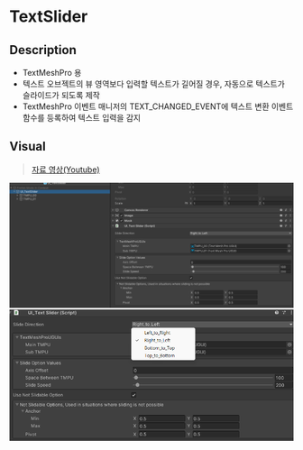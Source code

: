 # TextSlider

## Description
- TextMeshPro 용
- 텍스트 오브젝트의 뷰 영역보다 입력할 텍스트가 길어질 경우, 자동으로 텍스트가 슬라이드가 되도록 제작
- TextMeshPro 이벤트 매니저의 TEXT_CHANGED_EVENT에 텍스트 변환 이벤트 함수를 등록하여 텍스트 입력을 감지

## Visual
>[자료 영상(Youtube)](https://youtu.be/sT9e3z5biAk)


![자료 이미지 01](Image/00.png)
![자료 이미지 02](Image/01.png)